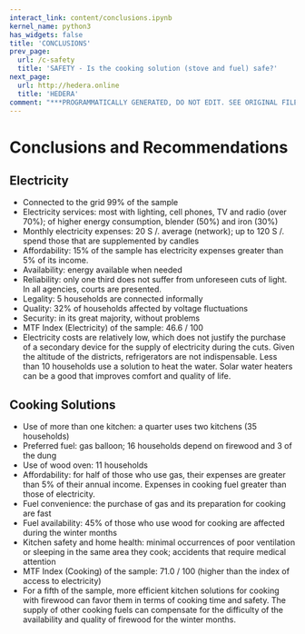 ```yaml
---
interact_link: content/conclusions.ipynb
kernel_name: python3
has_widgets: false
title: 'CONCLUSIONS'
prev_page:
  url: /c-safety
  title: 'SAFETY - Is the cooking solution (stove and fuel) safe?'
next_page:
  url: http://hedera.online
  title: 'HEDERA'
comment: "***PROGRAMMATICALLY GENERATED, DO NOT EDIT. SEE ORIGINAL FILES IN /content***"
---
```


# Conclusions and Recommendations

## Electricity

* Connected to the grid 99% of the sample
* Electricity services: most with lighting, cell phones, TV and radio (over 70%); of higher energy consumption, blender (50%) and iron (30%)
* Monthly electricity expenses: 20 S /. average (network); up to 120 S /. spend those that are supplemented by candles
* Affordability: 15% of the sample has electricity expenses greater than 5% of its income.
* Availability: energy available when needed
* Reliability: only one third does not suffer from unforeseen cuts of light. In all agencies, courts are presented.
* Legality: 5 households are connected informally
* Quality: 32% of households affected by voltage fluctuations
* Security: in its great majority, without problems
* MTF Index (Electricity) of the sample: 46.6 / 100
* Electricity costs are relatively low, which does not justify the purchase of a secondary device for the supply of electricity during the cuts. Given the altitude of the districts, refrigerators are not indispensable. Less than 10 households use a solution to heat the water. Solar water heaters can be a good that improves comfort and quality of life.

## Cooking Solutions

* Use of more than one kitchen: a quarter uses two kitchens (35 households)
* Preferred fuel: gas balloon; 16 households depend on firewood and 3 of the dung
* Use of wood oven: 11 households
* Affordability: for half of those who use gas, their expenses are greater than 5% of their annual income. Expenses in cooking fuel greater than those of electricity.
* Fuel convenience: the purchase of gas and its preparation for cooking are fast
* Fuel availability: 45% of those who use wood for cooking are affected during the winter months
* Kitchen safety and home health: minimal occurrences of poor ventilation or sleeping in the same area they cook; accidents that require medical attention
* MTF Index (Cooking) of the sample: 71.0 / 100 (higher than the index of access to electricity)
* For a fifth of the sample, more efficient kitchen solutions for cooking with firewood can favor them in terms of cooking time and safety. The supply of other cooking fuels can compensate for the difficulty of the availability and quality of firewood for the winter months.
